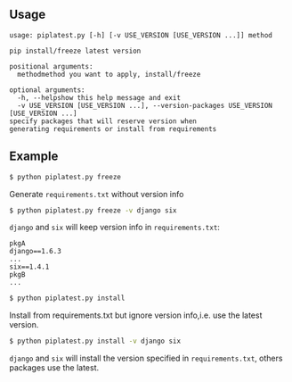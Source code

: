 Usage
-----
    usage: piplatest.py [-h] [-v USE_VERSION [USE_VERSION ...]] method
    
    pip install/freeze latest version
    
    positional arguments:
      methodmethod you want to apply, install/freeze
    
    optional arguments:
      -h, --helpshow this help message and exit
      -v USE_VERSION [USE_VERSION ...], --version-packages USE_VERSION [USE_VERSION ...]
    specify packages that will reserve version when
    generating requirements or install from requirements

Example
-------
```bash  
$ python piplatest.py freeze  
```  
Generate `requirements.txt` without version info
<br>

```bash    
$ python piplatest.py freeze -v django six   
```  
`django` and `six` will keep version info in `requirements.txt`:  

    pkgA
    django==1.6.3
    ...
    six==1.4.1
    pkgB
    ...

```bash    
$ python piplatest.py install   
```  
Install from requirements.txt but ignore version info,i.e. use the latest version.
<br>

```bash    
$ python piplatest.py install -v django six  
```  
`django` and `six` will install the version specified in `requirements.txt`, others packages use the latest.